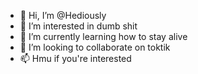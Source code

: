- 👋 Hi, I’m @Hediously
- 👀 I’m interested in dumb shit
- 🌱 I’m currently learning how to stay alive
- 💞️ I’m looking to collaborate on toktik
- 📫 Hmu if you're interested

